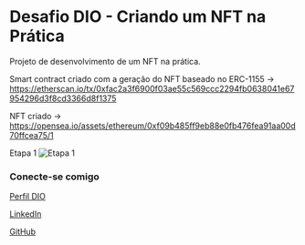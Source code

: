 # Desafio DIO - Criando um NFT na Prática

Projeto de desenvolvimento de um NFT na prática.

Smart contract criado com a geração do NFT baseado no ERC-1155 -> https://etherscan.io/tx/0xfac2a3f6900f03ae55c569ccc2294fb0638041e67954296d3f8cd3366d8f1375

NFT criado -> https://opensea.io/assets/ethereum/0xf09b485ff9eb88e0fb476fea91aa00d70ffcea75/1

Etapa 1 ![Etapa 1](https://github.com/FredLaffitte/dio-lab-desafio-criando-um-NFT-na-pratica/images/Step1.jpg)



### Conecte-se comigo
[Perfil DIO](https://www.dio.me/users/frederico/)

[LinkedIn](https://www.linkedin.com/in/fredericolaffitte/)

[GitHub](https://github.com/FredLaffitte)
